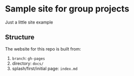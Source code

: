 # Sample site for group projects

Just a little site example

## Structure

The website for this repo is built from:
1. `branch`: `gh-pages`
2. directory: `docs/`
3. splash/first/initial page: `index.md`
